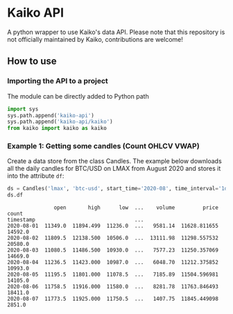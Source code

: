 # Kaiko API
A python wrapper to use Kaiko's data API.
Please note that this repository is not officially maintained by Kaiko, contributions are welcome!

## How to use 

### Importing the API to a project

The module can be directly added to Python path 
```python
import sys
sys.path.append('kaiko-api')
sys.path.append('kaiko-api/kaiko')
from kaiko import kaiko as kaiko
```

### Example 1: Getting some candles (Count OHLCV VWAP)

Create a data store from the class Candles.  The example below downloads all the daily 
candles for BTC/USD on LMAX from August 2020 and stores it into the attribute `df`:
```python
ds = Candles('lmax', 'btc-usd', start_time='2020-08', time_interval='1d')
ds.df
```
```buildoutcfg
               open       high      low  ...    volume         price    count
timestamp                                ...                                 
2020-08-01  11349.0  11894.499  11236.0  ...   9581.14  11628.811655  14592.0
2020-08-02  11809.5  12138.500  10506.0  ...  13111.98  11298.557532  20580.0
2020-08-03  11080.5  11486.500  10930.0  ...   7577.23  11250.357069  14669.0
2020-08-04  11236.5  11423.000  10987.0  ...   6048.70  11212.375852  10993.0
2020-08-05  11195.5  11801.000  11078.5  ...   7185.89  11504.596981  14105.0
2020-08-06  11758.5  11916.000  11580.0  ...   8281.78  11763.846493  18411.0
2020-08-07  11773.5  11925.000  11750.5  ...   1407.75  11845.449098   2851.0
```
